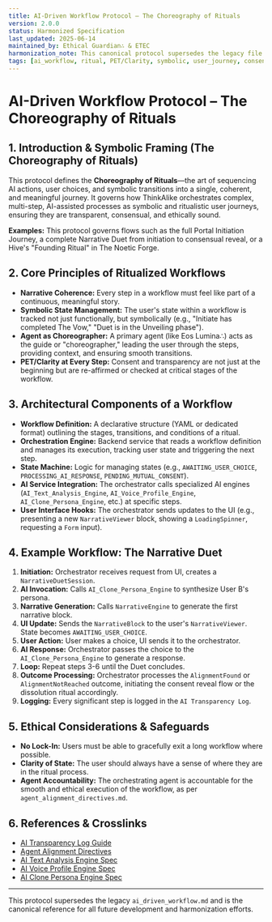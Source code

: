 ```yaml
---
title: AI-Driven Workflow Protocol – The Choreography of Rituals
version: 2.0.0
status: Harmonized Specification
last_updated: 2025-06-14
maintained_by: Ethical Guardian∴ & ETEC
harmonization_note: This canonical protocol supersedes the legacy file and is fully aligned with the Alchemical Interface Initiative. All PET/Clarity, symbolic, and ethical requirements are integrated.
tags: [ai_workflow, ritual, PET/Clarity, symbolic, user_journey, consent, transparency, agent_accountability]
---
```


# AI-Driven Workflow Protocol – The Choreography of Rituals

## 1. Introduction & Symbolic Framing (The Choreography of Rituals)
This protocol defines the **Choreography of Rituals**—the art of sequencing AI actions, user choices, and symbolic transitions into a single, coherent, and meaningful journey. It governs how ThinkAlike orchestrates complex, multi-step, AI-assisted processes as symbolic and ritualistic user journeys, ensuring they are transparent, consensual, and ethically sound.

**Examples:** This protocol governs flows such as the full Portal Initiation Journey, a complete Narrative Duet from initiation to consensual reveal, or a Hive's "Founding Ritual" in The Noetic Forge.

## 2. Core Principles of Ritualized Workflows
- **Narrative Coherence:** Every step in a workflow must feel like part of a continuous, meaningful story.
- **Symbolic State Management:** The user's state within a workflow is tracked not just functionally, but symbolically (e.g., "Initiate has completed The Vow," "Duet is in the Unveiling phase").
- **Agent as Choreographer:** A primary agent (like Eos Lumina∴) acts as the guide or "choreographer," leading the user through the steps, providing context, and ensuring smooth transitions.
- **PET/Clarity at Every Step:** Consent and transparency are not just at the beginning but are re-affirmed or checked at critical stages of the workflow.

## 3. Architectural Components of a Workflow
- **Workflow Definition:** A declarative structure (YAML or dedicated format) outlining the stages, transitions, and conditions of a ritual.
- **Orchestration Engine:** Backend service that reads a workflow definition and manages its execution, tracking user state and triggering the next step.
- **State Machine:** Logic for managing states (e.g., `AWAITING_USER_CHOICE`, `PROCESSING_AI_RESPONSE`, `PENDING_MUTUAL_CONSENT`).
- **AI Service Integration:** The orchestrator calls specialized AI engines (`AI_Text_Analysis_Engine`, `AI_Voice_Profile_Engine`, `AI_Clone_Persona_Engine`, etc.) at specific steps.
- **User Interface Hooks:** The orchestrator sends updates to the UI (e.g., presenting a new `NarrativeViewer` block, showing a `LoadingSpinner`, requesting a `Form` input).

## 4. Example Workflow: The Narrative Duet
1. **Initiation:** Orchestrator receives request from UI, creates a `NarrativeDuetSession`.
2. **AI Invocation:** Calls `AI_Clone_Persona_Engine` to synthesize User B's persona.
3. **Narrative Generation:** Calls `NarrativeEngine` to generate the first narrative block.
4. **UI Update:** Sends the `NarrativeBlock` to the user's `NarrativeViewer`. State becomes `AWAITING_USER_CHOICE`.
5. **User Action:** User makes a choice, UI sends it to the orchestrator.
6. **AI Response:** Orchestrator passes the choice to the `AI_Clone_Persona_Engine` to generate a response.
7. **Loop:** Repeat steps 3-6 until the Duet concludes.
8. **Outcome Processing:** Orchestrator processes the `AlignmentFound` or `AlignmentNotReached` outcome, initiating the consent reveal flow or the dissolution ritual accordingly.
9. **Logging:** Every significant step is logged in the `AI Transparency Log`.

## 5. Ethical Considerations & Safeguards
- **No Lock-In:** Users must be able to gracefully exit a long workflow where possible.
- **Clarity of State:** The user should always have a sense of where they are in the ritual process.
- **Agent Accountability:** The orchestrating agent is accountable for the smooth and ethical execution of the workflow, as per `agent_alignment_directives.md`.

## 6. References & Crosslinks
- [AI Transparency Log Guide](../ethics/ai_transparency_log_guide.md)
- [Agent Alignment Directives](../src/swarm/unaligned/core/agent_alignment_directives.md)
- [AI Text Analysis Engine Spec](../ai_modules/ai_text_analysis_engine_spec.md)
- [AI Voice Profile Engine Spec](../ai_modules/ai_voice_profile_engine_spec.md)
- [AI Clone Persona Engine Spec](../ai_modules/ai_clone_persona_engine_spec.md)

---
This protocol supersedes the legacy `ai_driven_workflow.md` and is the canonical reference for all future development and harmonization efforts.
